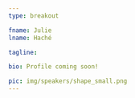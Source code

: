 ```yaml
---
type: breakout

fname: Julie
lname: Haché 

tagline:

bio: Profile coming soon!

pic: img/speakers/shape_small.png
---
```

